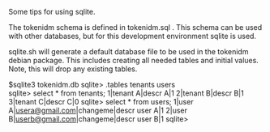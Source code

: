 Some tips for using sqlite.

The tokenidm schema is defined in tokenidm.sql . This schema can be used with other databases, but for this development environment sqlite is used.

sqlite.sh will generate a default database file to be used in the tokenidm debian package. This includes creating all needed tables and initial values. Note, this will drop any existing tables.

$sqlite3 tokenidm.db
sqlite> .tables
tenants  users  
sqlite> select * from tenants;
1|tenant A|descr A|1
2|tenant B|descr B|1
3|tenant C|descr C|0
sqlite> select * from users;
1|user A|usera@gmail.com|changeme|descr user A|1
2|user B|userb@gmail.com|changeme|descr user B|1
sqlite> 

